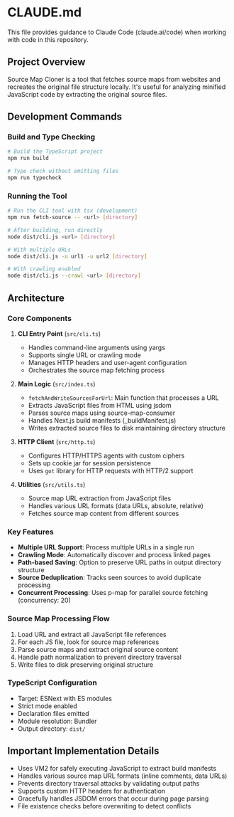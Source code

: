 # CLAUDE.md

This file provides guidance to Claude Code (claude.ai/code) when working with code in this repository.

## Project Overview

Source Map Cloner is a tool that fetches source maps from websites and recreates the original file structure locally. It's useful for analyzing minified JavaScript code by extracting the original source files.

## Development Commands

### Build and Type Checking

```bash
# Build the TypeScript project
npm run build

# Type check without emitting files
npm run typecheck
```

### Running the Tool

```bash
# Run the CLI tool with tsx (development)
npm run fetch-source -- <url> [directory]

# After building, run directly
node dist/cli.js <url> [directory]

# With multiple URLs
node dist/cli.js -u url1 -u url2 [directory]

# With crawling enabled
node dist/cli.js --crawl <url> [directory]
```

## Architecture

### Core Components

1. **CLI Entry Point** (`src/cli.ts`)
   - Handles command-line arguments using yargs
   - Supports single URL or crawling mode
   - Manages HTTP headers and user-agent configuration
   - Orchestrates the source map fetching process

2. **Main Logic** (`src/index.ts`)
   - `fetchAndWriteSourcesForUrl`: Main function that processes a URL
   - Extracts JavaScript files from HTML using jsdom
   - Parses source maps using source-map-consumer
   - Handles Next.js build manifests (\_buildManifest.js)
   - Writes extracted source files to disk maintaining directory structure

3. **HTTP Client** (`src/http.ts`)
   - Configures HTTP/HTTPS agents with custom ciphers
   - Sets up cookie jar for session persistence
   - Uses `got` library for HTTP requests with HTTP/2 support

4. **Utilities** (`src/utils.ts`)
   - Source map URL extraction from JavaScript files
   - Handles various URL formats (data URLs, absolute, relative)
   - Fetches source map content from different sources

### Key Features

- **Multiple URL Support**: Process multiple URLs in a single run
- **Crawling Mode**: Automatically discover and process linked pages
- **Path-based Saving**: Option to preserve URL paths in output directory structure
- **Source Deduplication**: Tracks seen sources to avoid duplicate processing
- **Concurrent Processing**: Uses p-map for parallel source fetching (concurrency: 20)

### Source Map Processing Flow

1. Load URL and extract all JavaScript file references
2. For each JS file, look for source map references
3. Parse source maps and extract original source content
4. Handle path normalization to prevent directory traversal
5. Write files to disk preserving original structure

### TypeScript Configuration

- Target: ESNext with ES modules
- Strict mode enabled
- Declaration files emitted
- Module resolution: Bundler
- Output directory: `dist/`

## Important Implementation Details

- Uses VM2 for safely executing JavaScript to extract build manifests
- Handles various source map URL formats (inline comments, data URLs)
- Prevents directory traversal attacks by validating output paths
- Supports custom HTTP headers for authentication
- Gracefully handles JSDOM errors that occur during page parsing
- File existence checks before overwriting to detect conflicts
